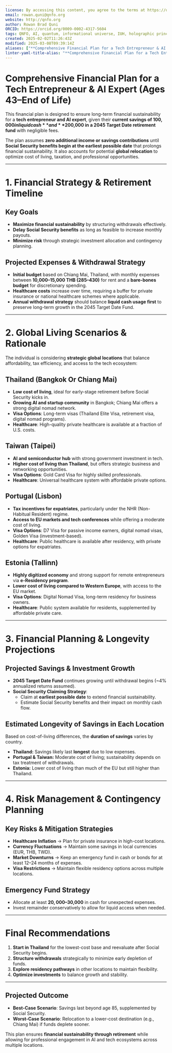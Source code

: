 ```yaml
---
license: By accessing this content, you agree to the terms at https://qnfo.org/LICENSE
email: rowan.quni@qnfo.org
website: http://qnfo.org
author: Rowan Brad Quni
ORCID: https://orcid.org/0009-0002-4317-5604
tags: QNFO, AI, quantum, informational universe, IUH, holographic principle
created: 2025-02-02T11:26:43Z
modified: 2025-03-08T09:39:14Z
aliases: ["**Comprehensive Financial Plan for a Tech Entrepreneur & AI Expert (Ages 43–End of Life)**"]
linter-yaml-title-alias: "**Comprehensive Financial Plan for a Tech Entrepreneur & AI Expert (Ages 43–End of Life)**"
---
```


# **Comprehensive Financial Plan for a Tech Entrepreneur & AI Expert (Ages 43–End of Life)**

This financial plan is designed to ensure long-term financial sustainability for a **tech entrepreneur and AI expert**, given their **current savings of $100,000 in liquid cash** and **$200,000 in a 2045 Target Date retirement fund** with negligible fees.

The plan assumes **zero additional income or savings contributions** until **Social Security benefits begin at the earliest possible date** that prolongs financial sustainability. It also accounts for potential **global relocation** to optimize cost of living, taxation, and professional opportunities.

---

# **1. Financial Strategy & Retirement Timeline**

## **Key Goals**

- **Maximize financial sustainability** by structuring withdrawals effectively.
- **Delay Social Security benefits** as long as feasible to increase monthly payouts.
- **Minimize risk** through strategic investment allocation and contingency planning.

## **Projected Expenses & Withdrawal Strategy**

- **Initial budget** based on Chiang Mai, Thailand, with monthly expenses between **10,000–15,000 THB ($285–$430)** for rent and a **bare-bones budget** for discretionary spending.
- **Healthcare costs** increase over time, requiring a buffer for private insurance or national healthcare schemes where applicable.
- **Annual withdrawal strategy** should balance **liquid cash usage first** to preserve long-term growth in the 2045 Target Date Fund.

---

# **2. Global Living Scenarios & Rationale**

The individual is considering **strategic global locations** that balance affordability, tax efficiency, and access to the tech ecosystem:

## **Thailand (Bangkok Or Chiang Mai)**

- **Low cost of living**, ideal for early-stage retirement before Social Security kicks in.
- **Growing AI and startup community** in Bangkok; Chiang Mai offers a strong digital nomad network.
- **Visa Options**: Long-term visas (Thailand Elite Visa, retirement visa, digital nomad programs).
- **Healthcare**: High-quality private healthcare is available at a fraction of U.S. costs.

## **Taiwan (Taipei)**

- **AI and semiconductor hub** with strong government investment in tech.
- **Higher cost of living than Thailand**, but offers strategic business and networking opportunities.
- **Visa Options**: Gold Card Visa for highly skilled professionals.
- **Healthcare**: Universal healthcare system with affordable private options.

## **Portugal (Lisbon)**

- **Tax incentives for expatriates**, particularly under the NHR (Non-Habitual Resident) regime.
- **Access to EU markets and tech conferences** while offering a moderate cost of living.
- **Visa Options**: D7 Visa for passive income earners, digital nomad visas, Golden Visa (investment-based).
- **Healthcare**: Public healthcare is available after residency, with private options for expatriates.

## **Estonia (Tallinn)**

- **Highly digitized economy** and strong support for remote entrepreneurs via **e-Residency program**.
- **Lower cost of living compared to Western Europe**, with access to the EU market.
- **Visa Options**: Digital Nomad Visa, long-term residency for business owners.
- **Healthcare**: Public system available for residents, supplemented by affordable private care.

---

# **3. Financial Planning & Longevity Projections**

## **Projected Savings & Investment Growth**

- **2045 Target Date Fund** continues growing until withdrawal begins (~4% annualized returns assumed).
- **Social Security Claiming Strategy**:
    - Claim at **earliest possible date** to extend financial sustainability.
    - Estimate Social Security benefits and their impact on monthly cash flow.

## **Estimated Longevity of Savings in Each Location**

Based on cost-of-living differences, the **duration of savings** varies by country.

- **Thailand:** Savings likely last **longest** due to low expenses.
- **Portugal & Taiwan:** Moderate cost of living; sustainability depends on tax treatment of withdrawals.
- **Estonia:** Lower cost of living than much of the EU but still higher than Thailand.

---

# **4. Risk Management & Contingency Planning**

## **Key Risks & Mitigation Strategies**

- **Healthcare Inflation** → Plan for private insurance in high-cost locations.
- **Currency Fluctuations** → Maintain some savings in local currencies (EUR, THB, TWD).
- **Market Downturns** → Keep an emergency fund in cash or bonds for at least 12–24 months of expenses.
- **Visa Restrictions** → Maintain flexible residency options across multiple locations.

## **Emergency Fund Strategy**

- Allocate at least **$20,000–$30,000** in cash for unexpected expenses.
- Invest remainder conservatively to allow for liquid access when needed.

---

# **Final Recommendations**

1. **Start in Thailand** for the lowest-cost base and reevaluate after Social Security begins.
2. **Structure withdrawals** strategically to minimize early depletion of funds.
3. **Explore residency pathways** in other locations to maintain flexibility.
4. **Optimize investments** to balance growth and stability.

---

## **Projected Outcome**

- **Best-Case Scenario**: Savings last beyond age 85, supplemented by Social Security.
- **Worst-Case Scenario**: Relocation to a lower-cost destination (e.g., Chiang Mai) if funds deplete sooner.

This plan ensures **financial sustainability through retirement** while allowing for professional engagement in AI and tech ecosystems across multiple locations.
